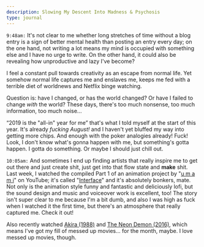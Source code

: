 ```yaml
---
description: Slowing My Descent Into Madness & Psychosis
type: journal
---
```


`9:48am:` It's not clear to me whether long stretches of time without a blog entry is a sign of better mental health than posting an entry every day; on the one hand, not writing a lot means my mind is occupied with something else and I have no urge to write. On the other hand, it could also be revealing how unproductive and lazy I've become?

I feel a constant pull towards creativity as an escape from normal life. Yet somehow normal life captures me and enslaves me, keeps me fed with a terrible diet of worldnews and Netflix binge watching.

Question is: have I changed, or has the world changed? Or have I failed to change *with* the world? These days, there's too much nonsense, too much information, too much noise...

“2019 is the "all-in" year for me” that's what I told myself at the start of this year. It's already *fucking August!* and I haven't yet bluffed my way into getting more chips. And enough with the poker analogies already! Fuck!  Look, I don't know what's gonna happen with me, but something's gotta happen. I gotta do something. Or maybe I should just chill out.

`10:05am:` And sometimes I end up finding artists that really inspire me to get out there and just create shit, just get into that flow state and **make** shit.  Last week, I watched the compiled Part 1 of an animation project by "[u m a m i](https://twitter.com/u_m_a_m_i)" on YouTube; it's called "[Interface](https://www.youtube.com/watch?v=b_V-VJQT6pM)" and it's absolutely bonkers, mate.
Not only is the animation style funny and fantastic and deliciously lofi, but the sound design and music and voiceover work is excellent, too! The story isn't super clear to me because I'm a bit dumb, and also I was high as fuck when I watched it the first time, but there's an atmosphere that really captured me.
Check it out!

Also recently watched [Akira (1988)](https://www.imdb.com/title/tt0094625) and [The Neon Demon (2016)](https://www.imdb.com/title/tt1974419), which means I've got my fill of messed up movies... for the month, maybe. I love messed up movies, though.

